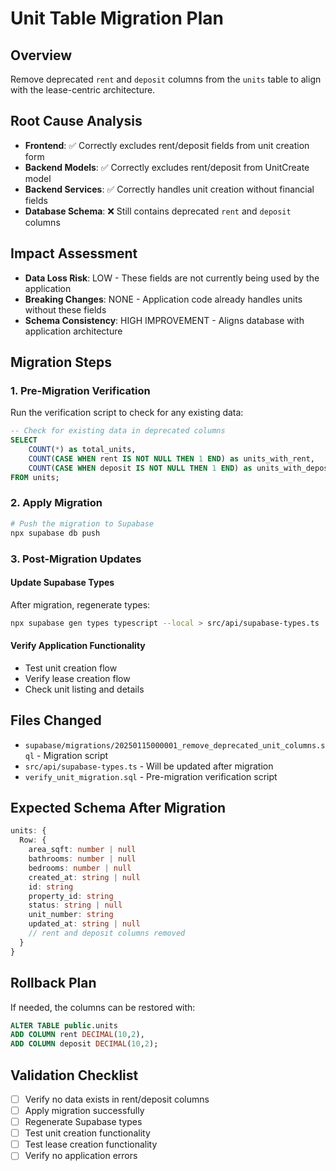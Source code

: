 # Unit Table Migration Plan

## Overview
Remove deprecated `rent` and `deposit` columns from the `units` table to align with the lease-centric architecture.

## Root Cause Analysis
- **Frontend**: ✅ Correctly excludes rent/deposit fields from unit creation form
- **Backend Models**: ✅ Correctly excludes rent/deposit from UnitCreate model  
- **Backend Services**: ✅ Correctly handles unit creation without financial fields
- **Database Schema**: ❌ Still contains deprecated `rent` and `deposit` columns

## Impact Assessment
- **Data Loss Risk**: LOW - These fields are not currently being used by the application
- **Breaking Changes**: NONE - Application code already handles units without these fields
- **Schema Consistency**: HIGH IMPROVEMENT - Aligns database with application architecture

## Migration Steps

### 1. Pre-Migration Verification
Run the verification script to check for any existing data:
```sql
-- Check for existing data in deprecated columns
SELECT 
    COUNT(*) as total_units,
    COUNT(CASE WHEN rent IS NOT NULL THEN 1 END) as units_with_rent,
    COUNT(CASE WHEN deposit IS NOT NULL THEN 1 END) as units_with_deposit
FROM units;
```

### 2. Apply Migration
```bash
# Push the migration to Supabase
npx supabase db push
```

### 3. Post-Migration Updates

#### Update Supabase Types
After migration, regenerate types:
```bash
npx supabase gen types typescript --local > src/api/supabase-types.ts
```

#### Verify Application Functionality
- Test unit creation flow
- Verify lease creation flow  
- Check unit listing and details

## Files Changed
- `supabase/migrations/20250115000001_remove_deprecated_unit_columns.sql` - Migration script
- `src/api/supabase-types.ts` - Will be updated after migration
- `verify_unit_migration.sql` - Pre-migration verification script

## Expected Schema After Migration
```typescript
units: {
  Row: {
    area_sqft: number | null
    bathrooms: number | null  
    bedrooms: number | null
    created_at: string | null
    id: string
    property_id: string
    status: string | null
    unit_number: string
    updated_at: string | null
    // rent and deposit columns removed
  }
}
```

## Rollback Plan
If needed, the columns can be restored with:
```sql
ALTER TABLE public.units 
ADD COLUMN rent DECIMAL(10,2),
ADD COLUMN deposit DECIMAL(10,2);
```

## Validation Checklist
- [ ] Verify no data exists in rent/deposit columns
- [ ] Apply migration successfully
- [ ] Regenerate Supabase types
- [ ] Test unit creation functionality  
- [ ] Test lease creation functionality
- [ ] Verify no application errors 